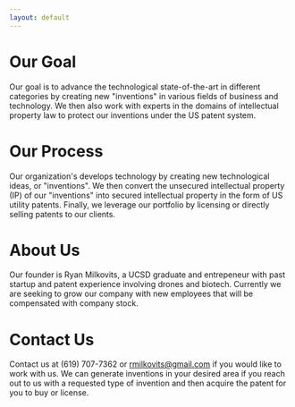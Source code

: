 ```yaml
---
layout: default
---
```


# Our Goal

Our goal is to advance the technological state-of-the-art in different categories by creating new "inventions" in various fields of business and technology. We then also work with experts in the domains of intellectual property law to protect our inventions under the US patent system.

# Our Process

Our organization's develops technology by creating new technological ideas, or "inventions". We then convert the unsecured intellectual property (IP) of our "inventions" into secured intellectual property in the form of US utility patents. Finally, we leverage our portfolio by licensing or directly selling patents to our clients. 

# About Us

Our founder is Ryan Milkovits, a UCSD graduate and entrepeneur with past startup and patent experience involving drones and biotech. Currently we are seeking to grow our company with new employees that will be compensated with company stock.

# Contact Us

Contact us at (619) 707-7362 or rmilkovits@gmail.com if you would like to work with us. We can generate inventions in your desired area if you reach out to us with a requested type of invention and then acquire the patent for you to buy or license.